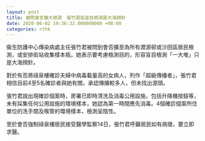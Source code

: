 ```yaml
---
layout: post
title: 被問會否擴大檢測　張竹君指盲目檢測是大海撈針
date: 2020-06-02 19:36:32.000000000 +08:00
categories: rthk
---
```


衞生防護中心傳染病處主任張竹君被問到會否擴至為所有瀝源邨或沙田區居民檢測，或安排街站收集樣本瓶，她表示要考慮檢測目的，形容盲目檢測「一大堆」只是大海撈針。

對於有否將祿泉樓確診夫婦中病毒載量高的女病人，列作「超級傳播者」，張竹君相信目前4至5名確診者與她有關，承認傳播較多人，但未找出源頭。

張竹君說出現確診個案時，房署已即時清洗及消毒公用設施，包括升降機按鈕等，未有採集任何公用設施的環境樣本，她認為第一時間應先消毒。4個確診個案所住單位的洗手間及喉管的環境樣本，檢測呈陰性。

至於會否強制祿泉樓居民接受醫學監察14日，張竹君呼籲居民如有病徵，要立即求醫。
